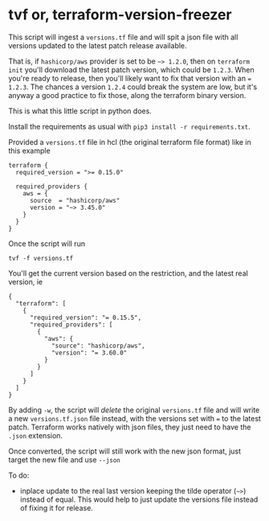 # tvf or, terraform-version-freezer

This script will ingest a `versions.tf` file and will spit a json file with all versions updated to the latest patch release available.

That is, if `hashicorp/aws` provider is set to be `~> 1.2.0`, then on `terraform init` you'll download the latest patch version, which could be `1.2.3`. When you're ready to release, then you'll likely want to fix that version with an `= 1.2.3`. The chances a version `1.2.4` could break the system are low, but it's anyway a good practice to fix those, along the terraform binary version.

This is what this little script in python does.

Install the requirements as usual with `pip3 install -r requirements.txt`.

Provided a `versions.tf` file in hcl (the original terraform file format) like in this example

```
terraform {
  required_version = ">= 0.15.0"

  required_providers {
    aws = {
      source  = "hashicorp/aws"
      version = "~> 3.45.0"
    }
  }
}
```

Once the script will run

```
tvf -f versions.tf
```

You'll get the current version based on the restriction, and the latest real version, ie

```
{
  "terraform": [
    {
      "required_version": "= 0.15.5",
      "required_providers": [
        {
          "aws": {
            "source": "hashicorp/aws",
            "version": "= 3.60.0"
          }
        }
      ]
    }
  ]
}

```


By adding `-w`, the script will *delete* the original `versions.tf` file and will write a new `versions.tf.json` file instead, with the versions set with `=` to the latest patch. Terraform works natively with json files, they just need to have the `.json` extension.

Once converted, the script will still work with the new json format, just target the new file and use `--json`


To do:
- inplace update to the real last version keeping the tilde operator (`~>`) instead of equal. This would help to just update the versions file instead of fixing it for release.

